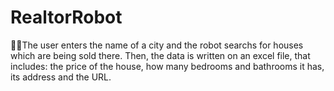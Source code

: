 # RealtorRobot

🤖🏡The user enters the name of a city and the robot searchs for houses which are being sold there. Then, the data is written on an excel file, that includes: the price of the house, how many bedrooms and bathrooms it has, its address and the URL.

